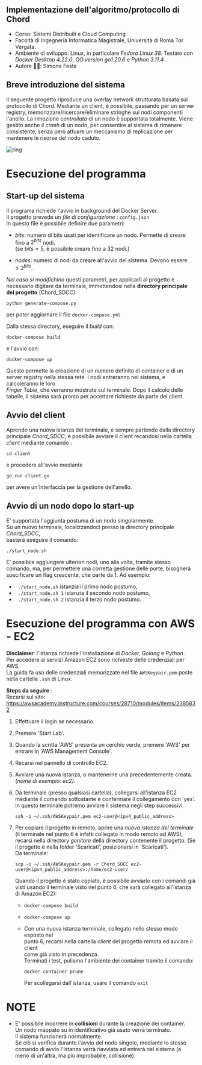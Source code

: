 ## Implementazione dell'algoritmo/protocollo di Chord

- Corso: Sistemi Distribuiti e Cloud Computing
- Facoltà di Ingegneria Informatica Magistrale, Università di Roma Tor Vergata.
- Ambiente di sviluppo: Linux, in particolare <i>Fedora Linux 38</i>. Testato con  <i>Docker Desktop 4.22.0</i>, <i>GO version go1.20.6</i> e <i>Python 3.11.4 </i>.
- Autore 👨‍💻: Simone Festa

## Breve introduzione del sistema

Il seguente progetto riproduce una overlay network strutturata basata sul protocollo di Chord. Mediante un client, è possibile, passando per un server registry, memorizzare/ricercare/eliminare stringhe sui nodi componenti l'anello. La rimozione  <i>controllata </i> di un nodo è supportata totalmente. Viene gestito anche il <i>crash </i>di un nodo,  per consentire al sistema di rimanere consistente, senza però attuare un meccanismo di replicazione per mantenere le risorse del nodo caduto.

![ring](https://github.com/simonefesta/Chord_SDCC/assets/55951548/04af223b-d756-4e77-b3b5-c74ed7ffe8d4)

# Esecuzione del programma

## Start-up del sistema

Il programa richiede l'avvio in background del Docker Server.  
Il progetto prevede un <i>file di configurazione </i>: `config.json`  
In questo file è possibile definire due parametri:

- <i>bits</i>: numero di bits usati per identificare un nodo. Permette di creare fino a $2^{bits}$ nodi.  
  (se $bits=5$, è possibile creare fino a 32 nodi.)

- <i>nodes</i>: numero di nodi da creare all'avvio del sistema. Devono essere $\leq2^{bits}$.  

<i>Nel caso si modifichino </i>questi parametri, per applicarli al progetto è necessario digitare da terminale, immettendosi nella **directory principale del progetto** (Chord_SDCC): 

```
python generate-compose.py
```

per poter aggiornare il file `docker-compose.yml`

Dalla stessa directory, eseguire il <i>build</i> con:

```
docker-compose build
```

e l'avvio con: 

```
docker-compose up
```

Questo permette la creazione di un numero definito di container e di un server registry nella stessa rete.  I nodi entreranno nel sistema, e calcoleranno le loro  
 <i>Finger Table</i>, che verranno mostrate sul terminale. Dopo il calcolo delle tabelle, il sistema sarà pronto per accettare richieste da parte del client.

## Avvio del client

Aprendo una nuova istanza del terminale, e sempre partendo dalla directory   
principale <i>Chord_SDCC</i>, è possibile avviare il client recandosi nella cartella  
 <i>client</i> mediante comando :

```
cd client
```

e procedere all'avvio mediante  

```
go run client.go
```

per avere un'interfaccia per la gestione dell'anello.  

## Avvio di un nodo dopo lo start-up

E' supportata l'aggiunta postuma di un nodo singolarmente.  
Su un nuovo terminale, localizzandoci presso la directory principale <i>Chord_SDCC</i>,  
basterà eseguire il comando:

```
./start_node.sh
```

E' possibile aggiungere ulteriori nodi, uno alla volta, tramite stesso comando, ma, per permettere una corretta gestione delle porte, bisognerà specificare un flag crescente, che parte da 1.
Ad esempio:

- ``` ./start_node.sh``` istanzia il primo nodo postumo, 
- ``` ./start_node.sh 1``` istanzia il secondo nodo postumo,
- ``` ./start_node.sh 2``` istanzia il terzo nodo postumo.

# Esecuzione del programma con AWS - EC2

<b>Disclaimer</b>: l'istanza richiede l'installazione di <i>Docker, Golang</i> e <i>Python</i>.   
Per accedere ai servizi Amazon EC2 sono richieste delle credenziali per AWS.   
La guida fa uso delle credenziali memorizzate nel file ```AWSKeypair.pem``` poste nella cartella ```.ssh``` di Linux.

<b>Steps da seguire </b>:  
Recarsi sul sito: https://awsacademy.instructure.com/courses/28710/modules/items/2385832  

1. Effettuare il login se necessario.  

2. Premere 'Start Lab'.  

3. Quando la scritta 'AWS' presenta un cerchio verde, premere 'AWS' per entrare in 'AWS Management Console'.  

4. Recarsi nel pannello di controllo EC2.  

5. Avviare una nuova istanza, o mantenerne una precedentemente creata. (<i>nome di esempio: ec2).</i>  

6. Da terminale (presso qualsiasi cartella), collegarsi all'istanza EC2 mediante il comando sottostante e confermare il collegamento con 'yes'. In questo terminale potremo avviare il sistema negli step successivi.  
   
   ```
   ssh -i ~/.ssh/AWSKeypair.pem ec2-user@<ipv4_public_address>   
   ```

7. Per copiare il progetto in remoto, aprire una <i>nuova istanza del terminale</i> (il terminale nel punto 6 è infatti collegato in modo remoto ad AWS), recarsi nella directory <i>genitore</i> della directory contenente il progetto.
   (Se il progetto è nella folder 'Scaricati', posizionarsi in 'Scaricati').    
   Da terminale:    
   
   ```
   scp -i ~/.ssh/AWSKeypair.pem -r Chord_SDCC ec2-user@<ipv4_public_address>:/home/ec2-user/
   ```
   
   Quando il progetto è stato copiato, è possibile avviarlo con i comandi già visti usando il terminale visto nel punto 6, che sarà collegato all'istanza di Amazon EC2):
   
   - ```
     docker-compose build
     ```
   
   - ```
     docker-compose up
     ```
   
   - Con una nuova istanza terminale, collegato nello stesso modo esposto nel   
     punto 6, recarsi nella cartella *client* del progetto remota ed avviare il client  
     come già visto in precedenza.   
     Terminati i test, puliamo l'ambiente dei container tramite il comando: 
     
     ```
     docker container prune
     ```
     
     Per scollegarsi dall'istanza, usare il comando `exit`

# NOTE

- E' possibile incorrere in <b>collisioni</b> durante la creazione dei container.   
  Un nodo mappato su in identificativo già usato verrà terminato.  
  Il sistema funzionerà normalmente.  
  Se ciò si verifica durante l'avvio del nodo singolo, mediante lo stesso comando di avvio l'istanza verrà riavviata ed entrerà nel sistema (a meno di un'altra, ma più improbabile, collisione). 
